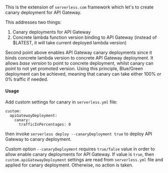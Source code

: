 ###

This is the extension of `serverless.com` framework which let's to create canary deployment for API Gateway.

This addresses two things:

1. Canary deployments for API Gateway
2. Concrete lambda function version binding to API Gateway (instead of $LATEST, it will take current deployed lambda version)

Second point above enables API Gateway canary deployments since it binds concrete lambda version to concrete API Gateway deployment.
It allows _base version_ to point to concrete deployment, whilst canary can point to not yet promoted version. Using this principle,
Blue/Green deployment can be achieved, meaning that canary can take either 100% or 0% traffic if needed. 

#### Usage

Add custom settings for canary in `serverless.yml` file:

```
custom:
  apiGatewayDeployment:
    canary:
      trafficInPercentages: 0
```

then invoke `serverless deploy --canaryDeployment true` to deploy API Gateway to canary deployment.

Custom option `--canaryDeployment` requires `true/false` value in order to allow enable canary deployments for API Gateway.
If value is `true`, then `custom.apiGatewayDeployment` settings are read from `serverless.yml` file and applied for canary deployment.
Otherwise, no action is taken.